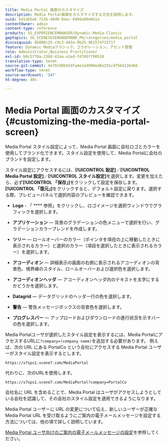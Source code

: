 ```yaml
---
title: Media Portal 画面のカスタマイズ
description: Media Portal画面をカスタマイズする方法を説明します。
uuid: bd1a65a6-723b-49d0-8eac-849da00e0e1a
contentOwner: admin
content-type: reference
products: SG_EXPERIENCEMANAGER/Dynamic-Media-Classic
geptopics: SG_SCENESEVENONDEMAND_PK/categories/media_portal
discoiquuid: 8b000c25-c9c3-481e-9b25-96257471571f
feature: Dynamic Mediaクラシック，コラボレーション，アセット管理
role: Administrator,Business Practitioner
exl-id: b0c5f70a-2388-42aa-a1ed-fd745ff90518
translation-type: tm+mt
source-git-commit: 4e79c98b92dfa4e1a9890ed8a291cdf564126466
workflow-type: tm+mt
source-wordcount: '347'
ht-degree: 46%

---
```


# Media Portal 画面のカスタマイズ{#customizing-the-media-portal-screen}

Media Portal スタイル設定によって、Media Portal 画面に自社ロゴとカラーを使用してブランド化できます。スタイル設定を使用して、Media Portalに会社のブランドを設定します。

スタイル設定にアクセスするには、**[!UICONTROL 設定]**／**[!UICONTROL Media Portal 設定]**／**[!UICONTROL スタイル設定]**&#x200B;を選択します。変更を加えたら、必ず&#x200B;**[!UICONTROL 「保存」]**&#x200B;をクリックして設定を保存します。**[!UICONTROL 「復元」]**&#x200B;をクリックすると、デフォルト設定に戻ります。選択する際、プレビューパネルで選択内容のプレビューを確認できます。

* **Logo**  - 「 **** 参照」をクリックし、ロゴイメージを選択ウィンドウでグラフィックを選択します。

* **アプリケーション**  — 背景のグラデーションの色メニューで選択を行い、グラデーションカラーブレンドを作成します。

* **ツリー**  — ロールオーバーのカラー（ポインタを項目の上に移動したときに表示されるカラー）と選択のカラー（項目を選択したときに表示されるカラー）を選択します。

* **アコーディオン**  — 詳細表示の画面の右側に表示されるアコーディオンの背景色、境界線のスタイル、ロールオーバーおよび選択色を選択します。

* **アコーディオンヘッダ**  — アコーディオンヘッダ内のテキストを太字にするかどうかを選択します。

* **Datagrid**  — データグリッドのヘッダー行の色を選択します。

* **警告**  — 警告メッセージボックスの背景色を選択します。

* **プログレスバー**  — アップロードおよびダウンロードの進行状況を示すバーの色を選択します。

Media Portalユーザが選択したスタイル設定を表示するには、Media PortalにアクセスするURLに`?company=(company name)`を追加する必要があります。 例えば、次の URL にある PortalCo という会社にアクセスする Media Portal ユーザーがスタイル設定を表示するとします。

`https://s7sps1.scene7.com/MediaPortal`

代わりに、次のURLを使用します。

`https://s7sps1.scene7.com/MediaPortal?company=PortalCo`

会社名に URL を含めることで、Media Portal はユーザがアクセスしようとしている会社を認識して、その会社のスタイル設定を適用できるようになります。

Media Portal ユーザーに URL の変更について伝え、新しいユーザーが正確な Media Portal URL を受け取るようにご案内の電子メールメッセージを設定する方法については、他の項で詳しく説明しています。

[Media Portal ユーザ向けのご案内の電子メールメッセージの設定](adding-media-portal-users.md#setting_up_the_welcome_e_mail_message_for_media_portal_users)を参照してください。
